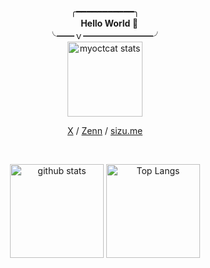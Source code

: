 <div align="center">
 
╭━━━━━━━━━━━╮  
　**Hello World 🩵**  
╰━━ｖ━━━━━━━━╯  
<img alt="myoctcat stats" height="120px" src="https://github.com/user-attachments/assets/cc23e454-1bfe-499a-8f4b-5e96160472e4">

[X](https://x.com/kkagomme) / [Zenn](https://zenn.dev/kkagomme) / [sizu.me](https://sizu.me/kagome)

&nbsp;

 <img alt="github stats" height="150px" src="http://github-profile-summary-cards.vercel.app/api/cards/stats?username=kagomen" />
  <img alt="Top Langs" height="150px" src="http://github-profile-summary-cards.vercel.app/api/cards/repos-per-language?username=kagomen&exclude=HTML,CSS,Blade" />
 
</div>
